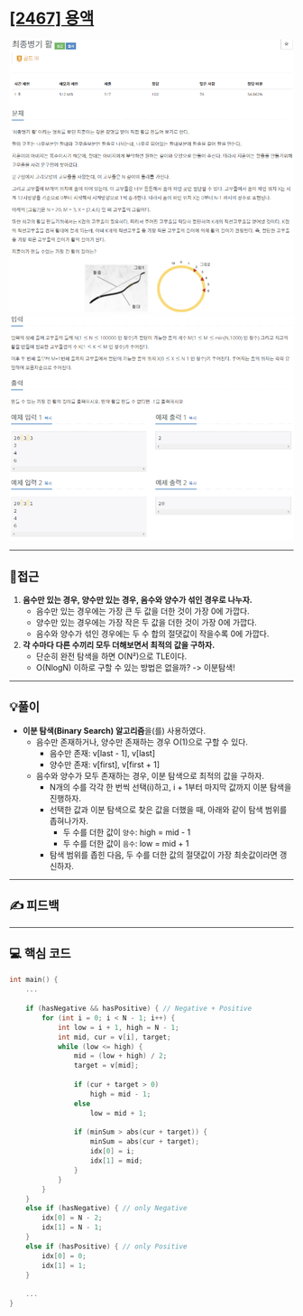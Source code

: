 # [[2467] 용액](https://www.acmicpc.net/problem/2467)

![](imgs/1.PNG)
![](imgs/2.PNG)
___
## 🤔접근
1. <b>음수만 있는 경우, 양수만 있는 경우, 음수와 양수가 섞인 경우로 나누자.</b>
	- 음수만 있는 경우에는 가장 큰 두 값을 더한 것이 가장 0에 가깝다.
	- 양수만 있는 경우에는 가장 작은 두 값을 더한 것이 가장 0에 가깝다.
	- 음수와 양수가 섞인 경우에는 두 수 합의 절댓값이 작을수록 0에 가깝다.
2. <b>각 수마다 다른 수끼리 모두 더해보면서 최적의 값을 구하자.</b>
	- 단순히 완전 탐색을 하면 O(N²)으로 TLE이다.
	- O(NlogN) 이하로 구할 수 있는 방법은 없을까? -> 이분탐색!
___
## 💡풀이
- <B>이분 탐색(Binary Search) 알고리즘</B>을(를) 사용하였다.
	- 음수만 존재하거나, 양수만 존재하는 경우 O(1)으로 구할 수 있다.
		- 음수만 존재: v[last - 1], v[last]
		- 양수만 존재: v[first], v[first + 1]
	- 음수와 양수가 모두 존재하는 경우, 이분 탐색으로 최적의 값을 구하자.
		- N개의 수를 각각 한 번씩 선택(i)하고, i + 1부터 마지막 값까지 이분 탐색을 진행하자.
		- 선택한 값과 이분 탐색으로 찾은 값을 더했을 때, 아래와 같이 탐색 범위를 좁혀나가자.
			- 두 수를 더한 값이 `양수`: high = mid - 1
			- 두 수를 더한 값이 `음수`: low = mid + 1
		- 탐색 범위를 좁힌 다음, 두 수를 더한 값의 절댓값이 가장 최솟값이라면 갱신하자.
___
## ✍ 피드백
___
## 💻 핵심 코드
```c++
int main() {
	...

	if (hasNegative && hasPositive) { // Negative + Positive
		for (int i = 0; i < N - 1; i++) {
			int low = i + 1, high = N - 1;
			int mid, cur = v[i], target;
			while (low <= high) {
				mid = (low + high) / 2;
				target = v[mid];

				if (cur + target > 0)
					high = mid - 1;
				else
					low = mid + 1;

				if (minSum > abs(cur + target)) {
					minSum = abs(cur + target);
					idx[0] = i;
					idx[1] = mid;
				}
			}
		}
	}
	else if (hasNegative) { // only Negative
		idx[0] = N - 2;
		idx[1] = N - 1;
	}
	else if (hasPositive) { // only Positive
		idx[0] = 0;
		idx[1] = 1;
	}

	...
}
```